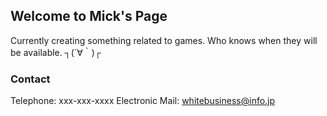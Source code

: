 ## Welcome to Mick's Page

Currently creating something related to games. Who knows when they will be available.
┐(´∀｀)┌




### Contact
Telephone: xxx-xxx-xxxx
Electronic Mail: whitebusiness@info.jp

